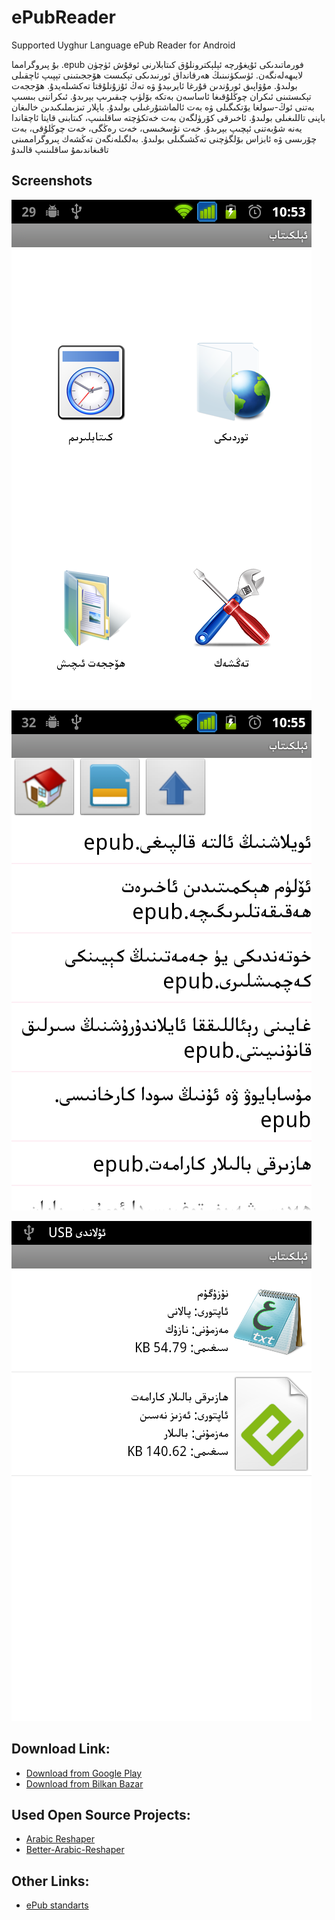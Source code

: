 ePubReader
==========

Supported Uyghur Language ePub Reader for Android


بۇ پىروگرامما .epub فورماتىدىكى ئۇيغۇرچە ئېلېكترونلۇق كىتابلارنى ئوقۇش ئۈچۈن لايىھەلەنگەن. 
ئۈسكۈنىنىڭ ھەرقانداق ئورنىدىكى تېكىست ھۆججىتىنى تېپىپ ئاچقىلى بولىدۇ. مۇۋاپىق ئورۇندىن قۇرغا ئايرىيدۇ ۋە تەڭ ئۇزۇنلۇقتا تەكشىلەيدۇ. ھۆججەت تېكىستىنى ئىكران چوڭلۇقىغا ئاساسەن بەتكە بۆلۈپ چىقىرىپ بېرىدۇ. ئىكراننى بىسىپ بەتنى ئوڭ-سولغا يۆتكىگىلى ۋە بەت ئالماشتۇرغىلى بولىدۇ. باپلار تىزىملىكىدىن خالىغان باپنى تاللىغىلى بولىدۇ. ئاخىرقى كۆرۈلگەن بەت خەتكۈچتە ساقلىنىپ، كىتابنى قايتا ئاچقاندا يەنە شۇبەتنى ئېچىپ بېرىدۇ. خەت نۇسخىسى، خەت رەڭگى، خەت چوڭلۇقى، بەت چۆرىسى ۋە ئابزاس بۆلگۈچنى تەڭشىگىلى بولىدۇ. بەلگىلەنگەن تەڭشەك پىروگراممىنى تاقىغاندىمۇ ساقلىنىپ قالىدۇ

Screenshots
---------
![image of epub reader](screenshots/001.png)

![image of epub reader](screenshots/002.png)

![image of epub reader](screenshots/003.png)

Download Link:
---------
* [Download from Google Play](https://play.google.com/store/apps/details?id=net.uyghurdev.uyghurepubreader.re)
* [Download from Bilkan Bazar](http://bazar.bilkan.net/App.aspx?id=170)
 
Used Open Source Projects:
---------
* [Arabic Reshaper](https://github.com/AZIZHUSS/Arabic-Reshaper)
* [Better-Arabic-Reshaper](https://github.com/agawish/Better-Arabic-Reshaper)

Other Links:
---------
* [ePub standarts](http://idpf.org/epub)
 





